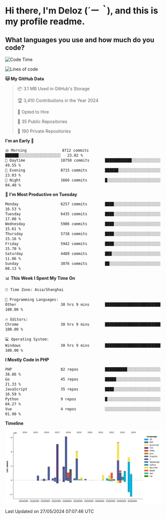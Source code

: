 # **Hi there, I'm Deloz (*´ー｀*), and this is my profile readme.**

## **What languages you use and how much do you code?**

<!--START_SECTION:waka-->
![Code Time](http://img.shields.io/badge/Code%20Time-4%2C059%20hrs%2044%20mins-blue)

![Lines of code](https://img.shields.io/badge/From%20Hello%20World%20I%27ve%20Written-39.9%20million%20lines%20of%20code-blue)

**🐱 My GitHub Data** 

> 📦 3.1 MB Used in GitHub's Storage 
 > 
> 🏆 3,410 Contributions in the Year 2024
 > 
> 💼 Opted to Hire
 > 
> 📜 35 Public Repositories 
 > 
> 🔑 190 Private Repositories 
 > 
**I'm an Early 🐤** 

```text
🌞 Morning                8712 commits        ██████░░░░░░░░░░░░░░░░░░░   23.02 % 
🌆 Daytime                18750 commits       ████████████░░░░░░░░░░░░░   49.55 % 
🌃 Evening                8715 commits        ██████░░░░░░░░░░░░░░░░░░░   23.03 % 
🌙 Night                  1666 commits        █░░░░░░░░░░░░░░░░░░░░░░░░   04.40 % 
```
📅 **I'm Most Productive on Tuesday** 

```text
Monday                   6257 commits        ████░░░░░░░░░░░░░░░░░░░░░   16.53 % 
Tuesday                  6435 commits        ████░░░░░░░░░░░░░░░░░░░░░   17.00 % 
Wednesday                5906 commits        ████░░░░░░░░░░░░░░░░░░░░░   15.61 % 
Thursday                 5738 commits        ████░░░░░░░░░░░░░░░░░░░░░   15.16 % 
Friday                   5942 commits        ████░░░░░░░░░░░░░░░░░░░░░   15.70 % 
Saturday                 4489 commits        ███░░░░░░░░░░░░░░░░░░░░░░   11.86 % 
Sunday                   3076 commits        ██░░░░░░░░░░░░░░░░░░░░░░░   08.13 % 
```


📊 **This Week I Spent My Time On** 

```text
🕑︎ Time Zone: Asia/Shanghai

💬 Programming Languages: 
Other                    30 hrs 9 mins       █████████████████████████   100.00 % 

🔥 Editors: 
Chrome                   30 hrs 9 mins       █████████████████████████   100.00 % 

💻 Operating System: 
Windows                  30 hrs 9 mins       █████████████████████████   100.00 % 
```

**I Mostly Code in PHP** 

```text
PHP                      82 repos            ██████████░░░░░░░░░░░░░░░   38.86 % 
Go                       45 repos            █████░░░░░░░░░░░░░░░░░░░░   21.33 % 
JavaScript               35 repos            ████░░░░░░░░░░░░░░░░░░░░░   16.59 % 
Python                   9 repos             █░░░░░░░░░░░░░░░░░░░░░░░░   04.27 % 
Vue                      4 repos             ░░░░░░░░░░░░░░░░░░░░░░░░░   01.90 % 
```



**Timeline**

![Lines of Code chart](https://raw.githubusercontent.com/deloz/deloz/main/assets/bar_graph.png)


 Last Updated on 27/05/2024 07:07:46 UTC
<!--END_SECTION:waka-->
